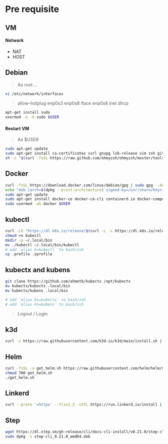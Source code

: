 # Pre requisite

## VM
#### Network
- NAT
- HOST

## Debian
> As root ...
```sh
vi /etc/network/interfaces
```
> allow-hotplug enp0s3 enp0s8
> iface enp0s8 inet dhcp
```sh
apt-get install sudo
usermod -a -G sudo $USER
```
#### Restart VM
> As $USER

```sh
sudo apt-get update
sudo apt-get install ca-certificates curl gnupg lsb-release vim zsh git
sh -c "$(curl -fsSL https://raw.github.com/ohmyzsh/ohmyzsh/master/tools/install.sh)"
```

## Docker
```sh
curl -fsSL https://download.docker.com/linux/debian/gpg | sudo gpg --dearmor -o /usr/share/keyrings/docker-archive-keyring.gpg
echo "deb [arch=$(dpkg --print-architecture) signed-by=/usr/share/keyrings/docker-archive-keyring.gpg] https://download.docker.com/linux/debian $(lsb_release -cs) stable" | sudo tee /etc/apt/sources.list.d/docker.list > /dev/null
sudo apt-get update
sudo apt-get install docker-ce docker-ce-cli containerd.io docker-compose-plugin
sudo usermod -aG docker $USER
```

## kubectl
```sh
curl -LO "https://dl.k8s.io/release/$(curl -L -s https://dl.k8s.io/release/stable.txt)/bin/linux/amd64/kubectl"
chmod +x kubectl
mkdir -p ~/.local/bin
mv ./kubectl ~/.local/bin/kubectl
# add `alias k=kubectl` to bash/zsh
cp .profile .zprofile
```

## kubectx and kubens
```sh
git clone https://github.com/ahmetb/kubectx /opt/kubectx
mv kubectx/kubectx .local/bin 
mv kubectx/kubens .local/bin

# add `alias kx=kubectx` to bash/zsh
# add `alias kn=kubens` to bash/zsh
```
> Logout / Login

## k3d
```sh
curl -s https://raw.githubusercontent.com/k3d-io/k3d/main/install.sh | bash
```

## Helm
```sh
curl -fsSL -o get_helm.sh https://raw.githubusercontent.com/helm/helm/main/scripts/get-helm-3
chmod 700 get_helm.sh
./get_helm.sh
```

## Linkerd
```sh
curl --proto '=https' --tlsv1.2 -sSfL https://run.linkerd.io/install | sh
```

## Step
```sh
wget https://dl.step.sm/gh-release/cli/docs-cli-install/v0.21.0/step-cli_0.21.0_amd64.deb
sudo dpkg -i step-cli_0.21.0_amd64.deb
```
